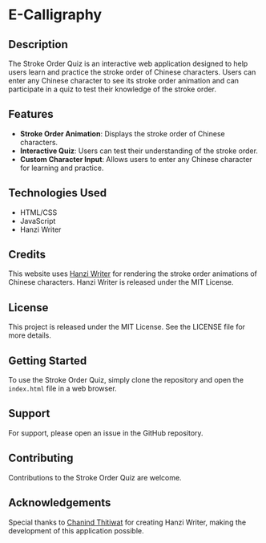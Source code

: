 # E-Calligraphy

## Description
The Stroke Order Quiz is an interactive web application designed to help users learn and practice the stroke order of Chinese characters. Users can enter any Chinese character to see its stroke order animation and can participate in a quiz to test their knowledge of the stroke order.

## Features
- **Stroke Order Animation**: Displays the stroke order of Chinese characters.
- **Interactive Quiz**: Users can test their understanding of the stroke order.
- **Custom Character Input**: Allows users to enter any Chinese character for learning and practice.

## Technologies Used
- HTML/CSS
- JavaScript
- Hanzi Writer

## Credits
This website uses [Hanzi Writer](https://chanind.github.io/hanzi-writer) for rendering the stroke order animations of Chinese characters. Hanzi Writer is released under the MIT License.

## License
This project is released under the MIT License. See the LICENSE file for more details.

## Getting Started
To use the Stroke Order Quiz, simply clone the repository and open the `index.html` file in a web browser.

## Support
For support, please open an issue in the GitHub repository.

## Contributing
Contributions to the Stroke Order Quiz are welcome.

## Acknowledgements
Special thanks to [Chanind Thitiwat](https://chanind.github.io/) for creating Hanzi Writer, making the development of this application possible.
